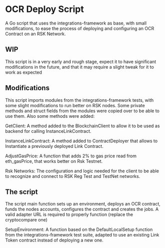 # OCR Deploy Script

A Go script that uses the integrations-framework as base, with small modifications, to ease the process of deploying and configuring an OCR Contract on an RSK Network.

## WIP

This script is in a very early and rough stage, expect it to have significant modifications in the future, and that it may require a slight tweak for it to work as expected

## Modifications

This script imports modules from the integrations-framework tests, with some slight modifications to run better on RSK nodes. Some private methods and struct fields from the modules were copied over to be able to use them. Also some methods were added:

GetClient: A method added to the BlockchainClient to allow it to be used as backend for calling InstanceLinkContract.

InstanceLinkContract: A method added to ContractDeployer that allows to Instantiate a previously deployed Link Contract.

AdjustGasPrice: A function that adds 2% to gas price read from eth_gasPrice, that works better on Rsk Testnet.

Rsk Networks: The configuration and logic needed for the client to be able to recognize and connect to RSK Reg Test and TestNet networks.

## The script

The script main function sets up an environment, deploys an OCR contract, funds the nodes accounts, configures the contract and creates the jobs. A valid adapter URL is required to properly function (replace the cryptocompare one)

SetupEnvironment: A function based on the DefaultLocalSetup function from the integrations-framework test suite, adapted to use an existing Link Token contract instead of deploying a new one.
